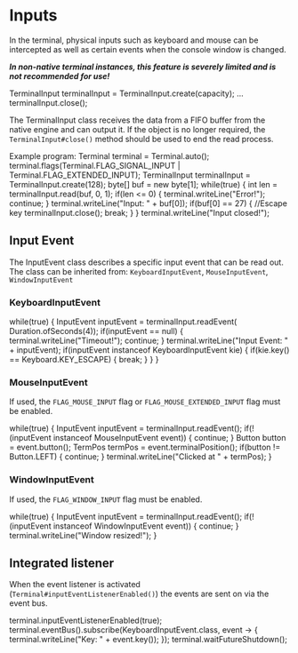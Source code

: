 # Inputs

In the terminal, physical inputs such as keyboard and mouse can be intercepted as well as certain
events when the console window is changed.

***In non-native terminal instances, this feature is severely limited and is not recommended for use!***

<code-block lang="Java">
TerminalInput terminalInput = TerminalInput.create(capacity);
...
terminalInput.close();
</code-block>

The TerminalInput class receives the data from a FIFO buffer from the native engine and can output
it. If the object is no longer required, the `TerminalInput#close()`
method should be used to end the read process.

Example program:
<code-block lang="Java">
Terminal terminal = Terminal.auto();
terminal.flags(Terminal.FLAG_SIGNAL_INPUT
        | Terminal.FLAG_EXTENDED_INPUT);
TerminalInput terminalInput = TerminalInput.create(128);
byte[] buf = new byte[1];
while(true) {
  int len = terminalInput.read(buf, 0, 1);
  if(len &lt;= 0) {
    terminal.writeLine("Error!");
    continue;
  }
  terminal.writeLine("Input: " + buf[0]);
  if(buf[0] == 27) { //Escape key
    terminalInput.close();
    break;
  }
}
terminal.writeLine("Input closed!");
</code-block>

## Input Event

The InputEvent class describes a specific input event that can be read out. The class can be 
inherited from: `KeyboardInputEvent`, `MouseInputEvent`, `WindowInputEvent`

### KeyboardInputEvent

<code-block lang="Java">
while(true) {
  InputEvent inputEvent = terminalInput.readEvent(
    Duration.ofSeconds(4));
  if(inputEvent == null) {
    terminal.writeLine("Timeout!");
    continue;
  }
  terminal.writeLine("Input Event: " + inputEvent);
  if(inputEvent instanceof KeyboardInputEvent kie) {
    if(kie.key() == Keyboard.KEY_ESCAPE) {
      break;
    }
  }
}
</code-block>

### MouseInputEvent
If used, the `FLAG_MOUSE_INPUT` flag or `FLAG_MOUSE_EXTENDED_INPUT` flag must be enabled.

<code-block lang="java">
while(true) {
  InputEvent inputEvent = terminalInput.readEvent();
  if(!(inputEvent instanceof MouseInputEvent event)) {
    continue;
  }
  Button button = event.button();
  TermPos termPos = event.terminalPosition();
  if(button != Button.LEFT) {
    continue;
  }
  terminal.writeLine("Clicked at " + termPos);
}
</code-block>

### WindowInputEvent
If used, the `FLAG_WINDOW_INPUT` flag must be enabled.

<code-block lang="java">
while(true) {
  InputEvent inputEvent = terminalInput.readEvent();
  if(!(inputEvent instanceof WindowInputEvent event)) {
    continue;
  }
  terminal.writeLine("Window resized!");
}
</code-block>

## Integrated listener

When the event listener is activated (`Terminal#inputEventListenerEnabled()`) the events are sent
on via the event bus.

<code-block lang="Java">
terminal.inputEventListenerEnabled(true);
terminal.eventBus().subscribe(KeyboardInputEvent.class, event -> {
  terminal.writeLine("Key: " + event.key());
});
terminal.waitFutureShutdown();
</code-block>